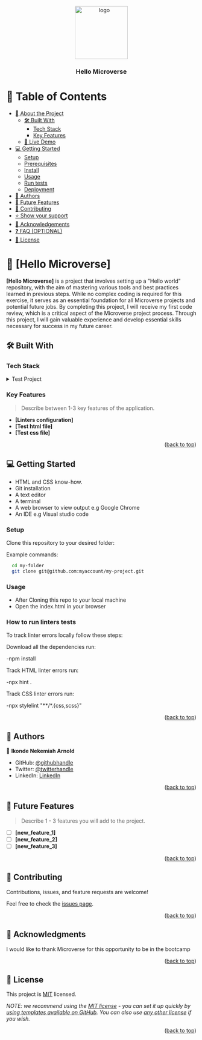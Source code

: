 <a name="readme-top"></a>

<div align="center">
  <!-- You are encouraged to replace this logo with your own! Otherwise you can also remove it. -->
  <img src="murple_logo.png" alt="logo" width="140"  height="auto" />
  <br/>

  <h3><b>Hello Microverse</b></h3>

</div>

<!-- TABLE OF CONTENTS -->

# 📗 Table of Contents

- [📖 About the Project](#about-project)
  - [🛠 Built With](#built-with)
    - [Tech Stack](#tech-stack)
    - [Key Features](#key-features)
  - [🚀 Live Demo](#live-demo)
- [💻 Getting Started](#getting-started)
  - [Setup](#setup)
  - [Prerequisites](#prerequisites)
  - [Install](#install)
  - [Usage](#usage)
  - [Run tests](#run-tests)
  - [Deployment](#triangular_flag_on_post-deployment)
- [👥 Authors](#authors)
- [🔭 Future Features](#future-features)
- [🤝 Contributing](#contributing)
- [⭐️ Show your support](#support)
- [🙏 Acknowledgements](#acknowledgements)
- [❓ FAQ (OPTIONAL)](#faq)
- [📝 License](#license)

<!-- PROJECT DESCRIPTION -->

# 📖 [Hello Microverse] <a name="about-project"></a>

**[Hello Microverse]** is a project that involves setting up a "Hello world" repository, with the aim of mastering various tools and best practices learned in previous steps. While no complex coding is required for this exercise, it serves as an essential foundation for all Microverse projects and potential future jobs. By completing this project, I will receive my first code review, which is a critical aspect of the Microverse project process. Through this project, I will gain valuable experience and develop essential skills necessary for success in my future career.

## 🛠 Built With <a name="built-with"></a>

### Tech Stack <a name="tech-stack"></a>

<details>
  <summary>Test Project</summary>
  <ul>
    <li><a href="#">css</a></li>
    <li><a href="#">html</a></li>
  </ul>
</details>


<!-- Features -->

### Key Features <a name="key-features"></a>

> Describe between 1-3 key features of the application.

- **[Linters configuration]**
- **[Test html file]**
- **[Test css file]**

<p align="right">(<a href="#readme-top">back to top</a>)</p>

## 💻 Getting Started <a name="getting-started"></a>

- HTML and CSS know-how.
- Git installation
- A text editor
- A terminal
- A web browser to view output e.g Google Chrome
- An IDE e.g Visual studio code 

### Setup

Clone this repository to your desired folder:

Example commands:
```sh
  cd my-folder
  git clone git@github.com:myaccount/my-project.git
```

### Usage
- After Cloning this repo to your local machine
- Open the index.html in your browser

### How to run linters tests

To track linter errors locally follow these steps:

Download all the dependencies run:

-npm install

Track HTML linter errors run:

-npx hint .

Track CSS linter errors run:

-npx stylelint "**/*.{css,scss}"





<p align="right">(<a href="#readme-top">back to top</a>)</p>

<!-- AUTHORS -->

## 👥 Authors <a name="authors"></a>

👤 **Ikonde Nekemiah Arnold**

- GitHub: [@githubhandle](https://github.com/arnoldnekemiah)
- Twitter: [@twitterhandle](https://twitter.com/arnoldikonde)
- LinkedIn: [LinkedIn](https://www.linkedin.com/in/arnold-nekemiah-b050621ab/)

<p align="right">(<a href="#readme-top">back to top</a>)</p>

<!-- FUTURE FEATURES -->

## 🔭 Future Features <a name="future-features"></a>

> Describe 1 - 3 features you will add to the project.

- [ ] **[new_feature_1]**
- [ ] **[new_feature_2]**
- [ ] **[new_feature_3]**

<p align="right">(<a href="#readme-top">back to top</a>)</p>

<!-- CONTRIBUTING -->

## 🤝 Contributing <a name="contributing"></a>

Contributions, issues, and feature requests are welcome!

Feel free to check the [issues page](../../issues/).

<p align="right">(<a href="#readme-top">back to top</a>)</p>

<!-- ACKNOWLEDGEMENTS -->

## 🙏 Acknowledgments <a name="acknowledgements"></a>


I would like to thank Microverse for this opportunity to be in the bootcamp

<p align="right">(<a href="#readme-top">back to top</a>)</p>

<!-- FAQ (optional) -->


<!-- LICENSE -->

## 📝 License <a name="license"></a>

This project is [MIT](./LICENSE) licensed.

_NOTE: we recommend using the [MIT license](https://choosealicense.com/licenses/mit/) - you can set it up quickly by [using templates available on GitHub](https://docs.github.com/en/communities/setting-up-your-project-for-healthy-contributions/adding-a-license-to-a-repository). You can also use [any other license](https://choosealicense.com/licenses/) if you wish._

<p align="right">(<a href="#readme-top">back to top</a>)</p>
